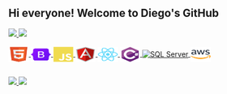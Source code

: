## Hi everyone! Welcome to Diego's GitHub
<div>
<a href="https://github.com/DiegoPanta" />
<img height="180em" src="https://github-readme-stats.vercel.app/api?username=DiegoPanta&show_icons=true&theme=react&include_all_commits=true" />
<img height="180em" src="https://github-readme-stats.vercel.app/api/top-langs/?username=DiegoPanta&layout=compact&langs_count=16&theme=react"/>
</div>
<div style="display: inline_block"><br/>
<img align="center" alt="HTML5" height="30" width="40" src="https://raw.githubusercontent.com/devicons/devicon/master/icons/html5/html5-original.svg" />
<img align="center" alt="Bootstrap" height="30" width="40" src="https://raw.githubusercontent.com/devicons/devicon/master/icons/bootstrap/bootstrap-original.svg" />
<img align="center" alt="Js" height="30" width="40" src="https://raw.githubusercontent.com/devicons/devicon/master/icons/javascript/javascript-plain.svg" />
<img align="center" alt="Angular" height="30" width="40" src="https://raw.githubusercontent.com/devicons/devicon/master/icons/angularjs/angularjs-original.svg" />
<img align="center" alt="React" height="30" width="40" src="https://raw.githubusercontent.com/devicons/devicon/master/icons/react/react-original.svg" />
<img align="center" alt="Csharp" height="30" width="40" src="https://raw.githubusercontent.com/devicons/devicon/master/icons/csharp/csharp-original.svg" />
<img align="center" alt="SQL Server" height="30" width="40" src="https://cdn.jsdelivr.net/gh/devicons/devicon/icons/microsoftsqlserver/microsoftsqlserver-plain.svg" />
<img align="center" alt="AWS" height="30" width="40" src="https://raw.githubusercontent.com/devicons/devicon/master/icons/amazonwebservices/amazonwebservices-original-wordmark.svg" />
</div>

##

<div>
<a href="mailto:d.pantacardoso@gmail.com" target="_blank">
    <img src="https://img.shields.io/badge/Gmail-EA4335?style=for-the-badge&logo=gmail&logoColor=white" target="_blank" />
</a>
<a href="https://www.linkedin.com/in/diego-panta-cardoso-a04480122/" target="_blank">
    <img src="https://img.shields.io/badge/LinkedIn-0077B5?style=for-the-badge&logo=linkedin&logoColor=white" target="_blank" />
</a>

</div>
